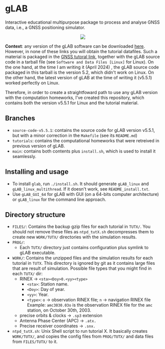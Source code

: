 # gLAB

Interactive educational multipurpose package to process and analyse GNSS data, i.e., a GNSS positioning simulator.

<p align="center">
  <img src="https://github.com/user-attachments/assets/938b3cc9-8514-4109-9187-f470e91bee35">
</p>


**Context**: any version of the gLAB software can be downloaded [here][6]. However, in none of these links you will obtain the tutorial datafiles. Such a material is packaged in the [GNSS tutoral link][1], together with the gLAB source code in a tarball file (see `Software and Data Files [Linux]` for Linux). On the one hand, at the time I am writing it (April 2024) , the gLAB source code packaged in this tarball is the version 5.2, which didn't work on Linux. On the other hand, the latest version of gLAB at the time of writing it (v5.5.1) worked perfectly on Linux.

Therefore, in order to create a straightfoward path to use any gLAB version with the computation homeworks, I've created this repository, which contains both the version v5.5.1 for Linux and the tutorial material.

## Branches

- `source-code-v5.5.1`: contains the source code for gLAB version v5.5.1, but with a minor correction in the `Makefile` (see its `README.md`)
- `tutorials`: contains the computational homeworks that were retreived in previous version of gLAB.
- `main`: contains both contents plus `install.sh`, which is used to install it seamlessly.

## Installing and usage

- To install `glab`, run `./install.sh`. It should generate `gLAB_linux` and `gLAB_linux_multithread`. If it doesn't work, see `README_install.txt`.
- Use `gLAB_GUI_64` for gLAB with GUI (on a 64-bits computer architecture) or `gLAB_linux` for the command line approach.

## Directory structure

- `FILES/`: Contains the backup gzip files for each tutorial in `TUTX/`. You should not remove these files as `ntpd_tutX.sh` decompresses them to create new `WORK/TUTX/` directories with the simulation results.
- `PROG/`:
  - Each `TUTX/` directory just contains configuration plus symlink to gLAB executable.
- `WORK/`: Contains the unzipped files and the simulation results for each tutorial in `TUTX`. This directory is ignored by git as it contains large files that are result of simulation. Possible file types that you might find in each `TUTX/` dir:
  - RINEX -> `<sta><Doy>0.<yy><type>`
    - `<sta>`: Station name.
    - `<Doy>`: Day of year.
    - `<yy>`: Year.
    - `<type>`: `o` -> observation RINEX file; `n` -> navigation RINEX file
    Example: `amc3030.03o` is the observation RINEX file for the `amc` station, on October 30th, 2003.
  - precise orbits & clocks -> `.sp3` extension
  - Antenna Phase Center (APC) -> `.atx.`
  - Precise receiver coordinates -> `.snx.`
- `ntpd_tutX.sh`: Unix Shell script to run tutorial X. It basically creates `WORK/TUTX/`, and copies the config files from `PROG/TUTX/` and data files from `FILES/TUTX/` to it.

[here]: https://gage.upc.edu/en/learning-materials/software-tools/glab-tool-suite-links/glab-download
[1]: https://gage.upc.edu/486/gage/en/en/learning-materials/software-tools/glab-tool-suite-links/glab-tutorials/gnss-tutorials
[6]: https://gage.upc.edu/en/learning-materials/software-tools/glab-tool-suite-links/glab-download
